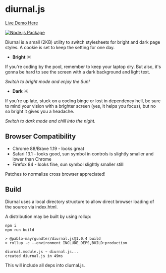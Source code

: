 # diurnal.js

[Live Demo Here](https://pablo-mayrgundter.github.io/diurnal.js/)

[![Node.js Package](https://github.com/pablo-mayrgundter/diurnal.js/actions/workflows/npm-publish.yml/badge.svg)](https://github.com/pablo-mayrgundter/diurnal.js/actions/workflows/npm-publish.yml)


Diurnal is a small (2KB) utility to switch stylesheets for bright and
dark page styles.  A cookie is set to keep the setting for one day.

- **Bright** ☀

If you're coding by the pool, remember to keep your laptop dry.  But
also, it's gonna be hard to see the screen with a dark background and
light text.

*Switch to bright mode and enjoy the Sun!*

- **Dark** ☼

If you're up late, stuck on a coding binge or lost in dependency hell,
be sure to mind your vision with a brighter screen (yes, it helps you
focus), but no so bright it gives you a headache.

*Switch to dark mode and chill into the night.*

## Browser Compatibility

- Chrome 88/Brave 1.19 - looks great
- Safari 13.1 - looks good, sun symbol in controls is slightly smaller and lower than Chrome
- Firefox 84 - looks fine, sun symbol slightly smaller still

Patches to normalize cross browser appreciated!

## Build

Diurnal uses a local directory structure to allow direct browser loading of the source via index.html.

A distribution may be built by using rollup:

```
npm i
npm run build

> @pablo-mayrgundter/diurnal.js@1.0.4 build
> rollup -c --environment INCLUDE_DEPS,BUILD:production

diurnal.module.js → diurnal.js...
created diurnal.js in 49ms
```

This will include all deps into diurnal.js.
